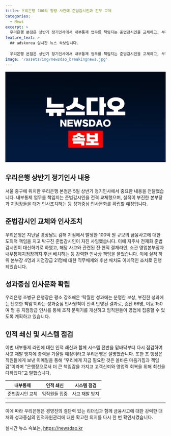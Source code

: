 ```yaml
---
title: 우리은행 100억 횡령 사건에 준법감시인과 간부 교체
categories:
  - News
excerpt: >
  우리은행 본점은 상반기 정기인사에서 내부통제 업무를 책임지는 준법감시인을 교체하고, 부진한 본부장과 지점장들을 대거 인사조치하는 등 성과중심 인사문화를 강조했다. 지난달 김해 지점에서의 100억 원 규모 금융사고로 박구진 준법감시인이 사임하고, 전재화 준법감시인이 새로 선임됐으며, 관련 인원들에 대한 강력한 인사상 책임을 내고 내부통제 시스템을 점검하여 사고 재발 방지에 노력할 계획이다. 또한 하위 본부장 4명과 지점장급 21명에 대한 퇴직과 이동 조치가 이뤄졌고, 성과중심 인사원칙을 강조하며 조직 분위기를 개선하기 위한 계획도 발표되었다.
feature_text: >
  ## adskorea 실시간 뉴스 속보입니다.

  우리은행 본점은 상반기 정기인사에서 내부통제 업무를 책임지는 준법감시인을 교체하고, 부진한 본부장과 지점장들을 대거 인사조치하는 등 성과중심 인사문화를 강조했다. 지난달 김해 지점에서의 100억 원 규모 금융사고로 박구진 준법감시인이 사임하고, 전재화 준법감시인이 새로 선임됐으며, 관련 인원들에 대한 강력한 인사상 책임을 내고 내부통제 시스템을 점검하여 사고 재발 방지에 노력할 계획이다. 또한 하위 본부장 4명과 지점장급 21명에 대한 퇴직과 이동 조치가 이뤄졌고, 성과중심 인사원칙을 강조하며 조직 분위기를 개선하기 위한 계획도 발표되었다.
image: '/assets/img/newsdao_breakingnews.jpg'
---
```


<p><img src="/assets/img/newsdao_breakingnews.jpg" alt="adskorea 속보" /></p>

<h2 data-ke-size="size26">우리은행 상반기 정기인사 내용</h2>

<p data-ke-size="size16">서울 중구에 위치한 우리은행 본점은 5일 상반기 정기인사에서 중요한 내용을 전달했습니다. 내부통제 업무를 책임지는 준법감시인을 전격 교체했으며, 실적이 부진한 본부장과 지점장들을 대거 인사조치하는 등 성과중심 인사문화를 확립할 예정입니다.</p>

<h2 data-ke-size="size26">준법감시인 교체와 인사조치</h2>

<p data-ke-size="size16">우리은행은 지난달 경상남도 김해 지점에서 발생한 100억 원 규모의 금융사고에 대한 도의적 책임을 지고 박구진 준법감시인이 자진 사임했습니다. 이에 지주사 전재화 준법감시인이 대신하기로 하였고, 해당 사고와 관련된 전·현직 결재라인, 소관 영업본부장과 내부통제지점장까지 후선 배치하는 등 강력한 인사상 책임을 물었습니다. 이에 실적 하위 본부장 4명과 지점장급 21명에 대한 직무배제와 후선 배치도 이례적인 조치로 진행되었습니다.</p>

<h2 data-ke-size="size26">성과중심 인사문화 확립</h2>

<p data-ke-size="size16">우리은행 조병규 은행장은 평소 강조해온 ‘탁월한 성과에는 분명한 보상, 부진한 성과에는 단호한 책임’이라는 성과중심 인사원칙이 전격 반영된 결과로, 승진 66명, 이동 150여 명 등 지점장급 인사를 통해 조직 분위기를 개선하고 임직원들이 영업에 집중할 수 있도록 계획하고 있습니다.</p>

<h2 data-ke-size="size26">인적 쇄신 및 시스템 점검</h2>

<p data-ke-size="size16">이번 내부통제 라인에 대한 인적 쇄신과 함께 시스템 전반을 밑바닥부터 다시 점검하여 사고 재발 방지에 총력을 기울일 예정이라고 우리은행은 설명했습니다. 또한 조 행장은 직원들에게 보낸 이메일을 통해 “우리에게 지금 필요한 것은 올바른 마음가짐과 책임감”이라며 “은행장으로서 더 큰 책임감을 가지고 고객신뢰와 영업력 회복을 위해 최선을 다하겠다”고 말했습니다.</p>

<table>
    <thead>
        <tr>
            <th style="text-align: center;">내부통제</th>
            <th style="text-align: center;">인적 쇄신</th>
            <th style="text-align: center;">시스템 점검</th>
        </tr>
    </thead>
    <tbody>
        <tr>
            <td style="text-align: center;">준법감시인 교체</td>
            <td style="text-align: center;">임직원들 집중</td>
            <td style="text-align: center;">사고 재발 방지</td>
        </tr>
    </tbody>
</table>

<hr>

<p data-ke-size="size16">이에 따라 우리은행은 경영진의 결단력 있는 리더십과 함께 금융사고에 대한 강력한 대처와 성과중심의 인적자원관리에 대한 확고한 의지를 다시 한 번 확인시켰습니다.</p>
실시간 뉴스 속보는, <a href="https://newsdao.kr" rel="dofollow">https://newsdao.kr</a>


